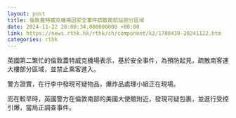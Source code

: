 ```yaml
---
layout: post
title: 倫敦蓋特威克機場因安全事件疏散南航站部分區域
date: 2024-11-22 20:00:34.000000000 +08:00
link: https://news.rthk.hk/rthk/ch/component/k2/1780439-20241122.htm
categories: rthk
---
```


英國第二繁忙的倫敦蓋特威克機場表示，基於安全事件，為預防起見，疏散南客運大樓部分區域，並禁止乘客進入。

警方證實，在行李中發現可疑物品，爆炸品處理小組正在現場。

而在較早時，英國警方在倫敦南部的美國大使館附近，發現可疑包裹，並進行受控引爆，當局正調查事件。
